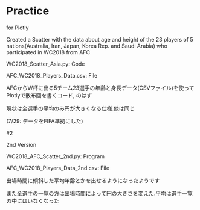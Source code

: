 # Practice
for Plotly

Created a Scatter with the data about age and height of the 23 players of 5 nations(Australia, Iran, Japan, Korea Rep. and Saudi Arabia) who participated in WC2018 from AFC

WC2018_Scatter_Asia.py: Code

AFC_WC2018_Players_Data.csv: File

AFCからW杯に出る5チーム23選手の年齢と身長データ(CSVファイル)を使ってPlotlyで散布図を書くコード, のはず

現状は全選手の平均のみ円が大きくなる仕様.他は同じ

(7/29: データをFIFA準拠にした)


#2

2nd Version

WC2018_AFC_Scatter_2nd.py: Program

AFC_WC2018_Players_Data_2nd.csv: File

出場時間に傾斜した平均年齢とかを出せるようになったようです

また全選手の一覧の方は出場時間によって円の大きさを変えた.平均は選手一覧の中にはいなくなった
